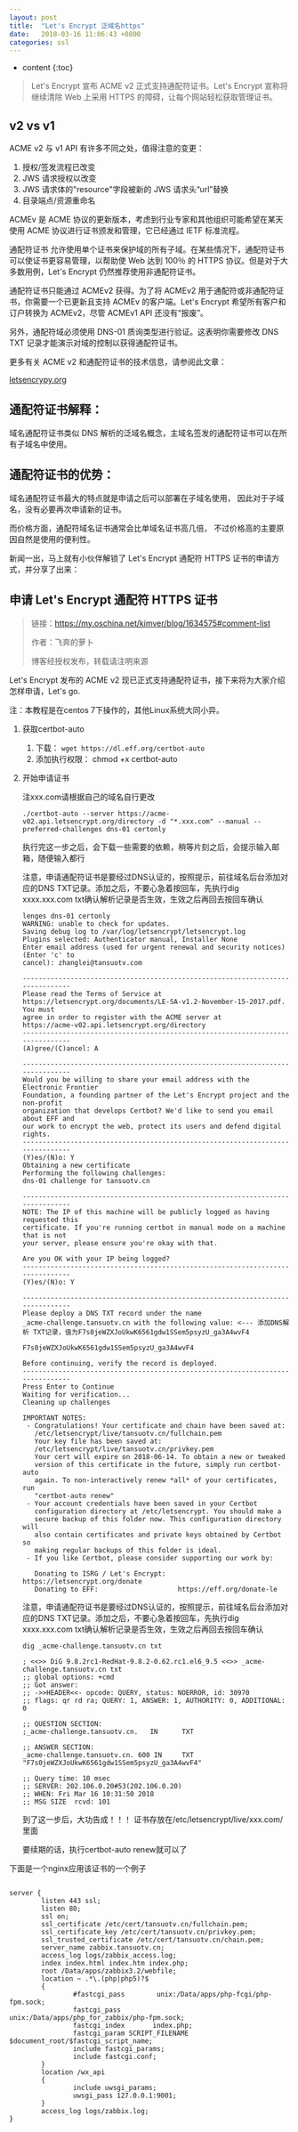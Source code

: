 ```yaml
---
layout: post
title:  "Let's Encrypt 泛域名https"
date:   2018-03-16 11:06:43 +0800
categories: ssl
---
```


* content
{:toc}

>
>Let's Encrypt 宣布 ACME v2 正式支持通配符证书。Let's Encrypt 宣称将继续清除 Web 上采用 HTTPS 的障碍，让每个网站轻松获取管理证书。


## v2 vs v1

ACME v2 与 v1 API 有许多不同之处，值得注意的变更：

1. 授权/签发流程已改变
2. JWS 请求授权以改变
3. JWS 请求体的"resource"字段被新的 JWS 请求头“url”替换
4. 目录端点/资源重命名


ACMEv 是 ACME 协议的更新版本，考虑到行业专家和其他组织可能希望在某天使用 ACME 协议进行证书颁发和管理，它已经通过 IETF 标准流程。

通配符证书 允许使用单个证书来保护域的所有子域。在某些情况下，通配符证书可以使证书更容易管理，以帮助使 Web 达到 100％ 的 HTTPS 协议。但是对于大多数用例，Let's Encrypt 仍然推荐使用非通配符证书。

通配符证书只能通过 ACMEv2 获得。为了将 ACMEv2 用于通配符或非通配符证书，你需要一个已更新且支持 ACMEv 的客户端。Let's Encrypt 希望所有客户和订户转换为 ACMEv2，尽管 ACMEv1 API 还没有“报废”。

另外，通配符域必须使用 DNS-01 质询类型进行验证。这表明你需要修改 DNS TXT 记录才能演示对域的控制以获得通配符证书。

更多有关 ACME v2 和通配符证书的技术信息，请参阅此文章：

[letsencrypy.org](https://community.letsencrypt.org/t/acme-v2-production-envrionment-wildcards/55578)

## 通配符证书解释：

域名通配符证书类似 DNS 解析的泛域名概念，主域名签发的通配符证书可以在所有子域名中使用。

## 通配符证书的优势：

域名通配符证书最大的特点就是申请之后可以部署在子域名使用， 因此对于子域名，没有必要再次申请新的证书。

而价格方面，通配符域名证书通常会比单域名证书高几倍， 不过价格高的主要原因自然是使用的便利性。

新闻一出，马上就有小伙伴解锁了 Let's Encrypt 通配符 HTTPS 证书的申请方式，并分享了出来：

## 申请 Let's Encrypt 通配符 HTTPS 证书

> 链接：https://my.oschina.net/kimver/blog/1634575#comment-list
>
> 作者：飞奔的萝卜
>
> 博客经授权发布，转载请注明来源

Let's Encrypt 发布的 ACME v2 现已正式支持通配符证书，接下来将为大家介绍怎样申请，Let's go.

注：本教程是在centos 7下操作的，其他Linux系统大同小异。

1. 获取certbot-auto
	1. 下载： `wget https://dl.eff.org/certbot-auto`
	2. 添加执行权限： chmod +x certbot-auto
2. 开始申请证书

	注xxx.com请根据自己的域名自行更改

	```
	./certbot-auto --server https://acme-v02.api.letsencrypt.org/directory -d "*.xxx.com" --manual --preferred-challenges dns-01 certonly

	```

	执行完这一步之后，会下载一些需要的依赖，稍等片刻之后，会提示输入邮箱，随便输入都行


	注意，申请通配符证书是要经过DNS认证的，按照提示，前往域名后台添加对应的DNS TXT记录。添加之后，不要心急着按回车，先执行dig xxxx.xxx.com txt确认解析记录是否生效，生效之后再回去按回车确认

	```
	lenges dns-01 certonly
	WARNING: unable to check for updates.
	Saving debug log to /var/log/letsencrypt/letsencrypt.log
	Plugins selected: Authenticator manual, Installer None
	Enter email address (used for urgent renewal and security notices) (Enter 'c' to
	cancel): zhanglei@tansuotv.com

	-------------------------------------------------------------------------------
	Please read the Terms of Service at
	https://letsencrypt.org/documents/LE-SA-v1.2-November-15-2017.pdf. You must
	agree in order to register with the ACME server at
	https://acme-v02.api.letsencrypt.org/directory
	-------------------------------------------------------------------------------
	(A)gree/(C)ancel: A

	-------------------------------------------------------------------------------
	Would you be willing to share your email address with the Electronic Frontier
	Foundation, a founding partner of the Let's Encrypt project and the non-profit
	organization that develops Certbot? We'd like to send you email about EFF and
	our work to encrypt the web, protect its users and defend digital rights.
	-------------------------------------------------------------------------------
	(Y)es/(N)o: Y
	Obtaining a new certificate
	Performing the following challenges:
	dns-01 challenge for tansuotv.cn

	-------------------------------------------------------------------------------
	NOTE: The IP of this machine will be publicly logged as having requested this
	certificate. If you're running certbot in manual mode on a machine that is not
	your server, please ensure you're okay with that.

	Are you OK with your IP being logged?
	-------------------------------------------------------------------------------
	(Y)es/(N)o: Y

	-------------------------------------------------------------------------------
	Please deploy a DNS TXT record under the name
	_acme-challenge.tansuotv.cn with the following value: <--- 添加DNS解析 TXT记录，值为F7s0jeWZXJoUkwK6561gdw1SSem5psyzU_ga3A4wvF4

	F7s0jeWZXJoUkwK6561gdw1SSem5psyzU_ga3A4wvF4

	Before continuing, verify the record is deployed.
	-------------------------------------------------------------------------------
	Press Enter to Continue
	Waiting for verification...
	Cleaning up challenges

	IMPORTANT NOTES:
	 - Congratulations! Your certificate and chain have been saved at:
	   /etc/letsencrypt/live/tansuotv.cn/fullchain.pem
	   Your key file has been saved at:
	   /etc/letsencrypt/live/tansuotv.cn/privkey.pem
	   Your cert will expire on 2018-06-14. To obtain a new or tweaked
	   version of this certificate in the future, simply run certbot-auto
	   again. To non-interactively renew *all* of your certificates, run
	   "certbot-auto renew"
	 - Your account credentials have been saved in your Certbot
	   configuration directory at /etc/letsencrypt. You should make a
	   secure backup of this folder now. This configuration directory will
	   also contain certificates and private keys obtained by Certbot so
	   making regular backups of this folder is ideal.
	 - If you like Certbot, please consider supporting our work by:

	   Donating to ISRG / Let's Encrypt:   https://letsencrypt.org/donate
	   Donating to EFF:                    https://eff.org/donate-le

	```

	注意，申请通配符证书是要经过DNS认证的，按照提示，前往域名后台添加对应的DNS TXT记录。添加之后，不要心急着按回车，先执行dig xxxx.xxx.com txt确认解析记录是否生效，生效之后再回去按回车确认

	```
	dig _acme-challenge.tansuotv.cn txt

	; <<>> DiG 9.8.2rc1-RedHat-9.8.2-0.62.rc1.el6_9.5 <<>> _acme-challenge.tansuotv.cn txt
	;; global options: +cmd
	;; Got answer:
	;; ->>HEADER<<- opcode: QUERY, status: NOERROR, id: 30970
	;; flags: qr rd ra; QUERY: 1, ANSWER: 1, AUTHORITY: 0, ADDITIONAL: 0

	;; QUESTION SECTION:
	;_acme-challenge.tansuotv.cn.   IN      TXT

	;; ANSWER SECTION:
	_acme-challenge.tansuotv.cn. 600 IN     TXT     "F7s0jeWZXJoUkwK6561gdw1SSem5psyzU_ga3A4wvF4"

	;; Query time: 10 msec
	;; SERVER: 202.106.0.20#53(202.106.0.20)
	;; WHEN: Fri Mar 16 10:31:50 2018
	;; MSG SIZE  rcvd: 101
	```

	到了这一步后，大功告成！！！ 证书存放在/etc/letsencrypt/live/xxx.com/里面

	要续期的话，执行certbot-auto renew就可以了



下面是一个nginx应用该证书的一个例子

```

server {
        listen 443 ssl;
        listen 80;
        ssl on;
        ssl_certificate /etc/cert/tansuotv.cn/fullchain.pem;
        ssl_certificate_key /etc/cert/tansuotv.cn/privkey.pem;
        ssl_trusted_certificate /etc/cert/tansuotv.cn/chain.pem;
        server_name zabbix.tansuotv.cn;
        access_log logs/zabbix_access.log;
        index index.html index.htm index.php;
        root /Data/apps/zabbix3.2/webfile;
        location ~ .*\.(php|php5)?$
        {
                #fastcgi_pass        unix:/Data/apps/php-fcgi/php-fpm.sock;
                fastcgi_pass        unix:/Data/apps/php_for_zabbix/php-fpm.sock;
                fastcgi_index       index.php;
                fastcgi_param SCRIPT_FILENAME $document_root/$fastcgi_script_name;
                include fastcgi_params;
                include fastcgi.conf;
        }
        location /wx_api
        {
                include uwsgi_params;
                uwsgi_pass 127.0.0.1:9001;
        }
        access_log logs/zabbix.log;
}
```




